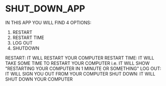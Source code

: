 # SHUT_DOWN_APP
IN THIS APP YOU WILL FIND 4 OPTIONS:
1. RESTART
2. RESTART TIME
3. LOG OUT
4. SHUTDOWN

RESTART: IT WILL RESTART YOUR COMPUTER
RESTART TIME: IT WILL TAKE SOME TIME TO RESTART YOUR COMPUTER i.e. IT WILL SHOW "RESTARTING YOUR COMPUTER IN 1 MINUTE OR SOMETHING"
LOG OUT: IT WILL SIGN YOU OUT FROM YOUR COMPUTER
SHUT DOWN: IT WILL SHUT DOWN YOUR COMPUTER
